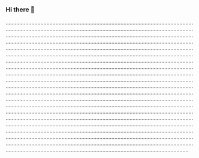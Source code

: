 ### Hi there 👋

.........................................................................................................................................................................................................................................................................................................................................................................................................................................................................................................................................................................................................................................................................................................................................................................................................................................................................................................................................................................................................................................................................................................................................................................................................................................................................................................................................................................................................................................................................................................................................................................................................................................................................................................................................................................................................................................................................................................................................................................................................................................................................................................................................................................................................................................................................................................................................................................................................................................................................................................................................................................................................................................................................................................
